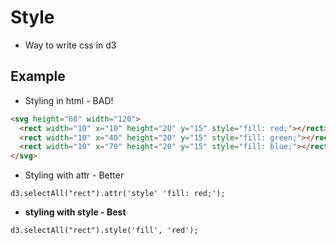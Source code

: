 


# Style
* Way to write css in d3




## Example


* Styling in html - BAD!
```html
<svg height="60" width="120">
  <rect width="10" x="10" height="20" y="15" style="fill: red;"></rect>
  <rect width="10" x="40" height="20" y="15" style="fill: green;"></rect>
  <rect width="10" x="70" height="20" y="15" style="fill: blue;"></rect>
</svg>
```


* Styling with attr - Better
```javascript: 
d3.selectAll("rect").attr('style' 'fill: red;');
```

* **styling with style - Best**
```javascript:
d3.selectAll("rect").style('fill', 'red');
```




